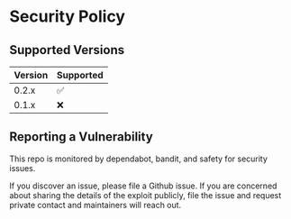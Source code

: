 # Security Policy

## Supported Versions

| Version | Supported          |
| ------- | ------------------ |
| 0.2.x   | :white_check_mark: |
| 0.1.x   | :x:                |


## Reporting a Vulnerability

This repo is monitored by dependabot, bandit, and safety for security issues. 

If you discover an issue, please file a Github issue. If you are concerned
about sharing the details of the exploit publicly, file the issue and request
private contact and maintainers will reach out.
